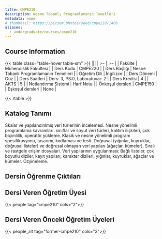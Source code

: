 ```yaml
---
title: CMPE210
description: Nesne Tabanlı Programlamanın Temelleri
metadata: none
# thumbnail: https://picsum.photos/seed/cmpe210/1400
aliases:
  - undergraduate/courses/cmpe210
---
```


## Course Information

<!-- prettier-ignore-start -->
{{< table class="table-hover table-sm" >}}
|||
| :-- | :-- |
| Fakülte | Mühendislik Fakültesi |
| Ders Kodu | CMPE220 |
| Ders Başlığı | Nesne Tabanlı Programlamanın Temelleri |
| Öğretim Dili | İngilizce |
| Ders Dönemi | Güz |
| Ders Saatleri | Ders: 3, PS:0, Laboratuvar: 2 |
| Ders Kredisi | 4 |
| AKTS | 5 |
| Notlandırma Sistemi | Harf Notu |
| Önkoşul dersleri | CMPE150 |
| Eşkoşul dersleri | None |

{{< /table >}}
<!-- prettier-ignore-end -->

## Katalog Tanımı

Skalar ve yapılandırılmış veri türlerinin incelemesi. Nesne yönelimli programlama kavramları: sınıflar ve soyut veri türleri, kalıtım ilişkileri, çok biçimlilik, operatör yükleme. Klasik ve nesne yönelimli program spesifikasyonu, tasarımı, kodlaması ve testi. Doğrusal (yığınlar, kuyruklar, doğrusal listeler) ve doğrusal olmayan veri yapıları (ağaçlar, kümeler). Sıralı ve rastgele erişim dosyaları. Veri yapılarının uygulanması: Bağlı listeler, çok boyutlu diziler, kayıt yapıları, karakter dizileri, yığınlar, kuyruklar, ağaçlar ve kümeler. Özyineleme.

## Dersin Öğrenme Çıktıları

## Dersi Veren Öğretim Üyesi

{{< people tag="cmpe210" cols="2">}}

## Dersi Veren Önceki Öğretim Üyeleri

{{< people_alt tag="former-cmpe210" cols="3">}}
